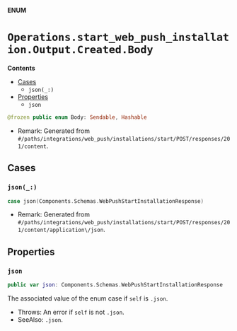 **ENUM**

# `Operations.start_web_push_installation.Output.Created.Body`

**Contents**

- [Cases](#cases)
  - `json(_:)`
- [Properties](#properties)
  - `json`

```swift
@frozen public enum Body: Sendable, Hashable
```

- Remark: Generated from `#/paths/integrations/web_push/installations/start/POST/responses/201/content`.

## Cases
### `json(_:)`

```swift
case json(Components.Schemas.WebPushStartInstallationResponse)
```

- Remark: Generated from `#/paths/integrations/web_push/installations/start/POST/responses/201/content/application\/json`.

## Properties
### `json`

```swift
public var json: Components.Schemas.WebPushStartInstallationResponse
```

The associated value of the enum case if `self` is `.json`.

- Throws: An error if `self` is not `.json`.
- SeeAlso: `.json`.
